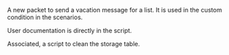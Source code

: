 A new packet to send a vacation message for a list.
It is used in the custom condition in the scenarios.

User documentation is directly in the script.

Associated, a script to clean the storage table.
